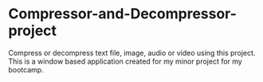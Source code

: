 # Compressor-and-Decompressor-project
Compress or decompress text file, image, audio or video using this project.
This is a window based application created for my minor project for my bootcamp.
